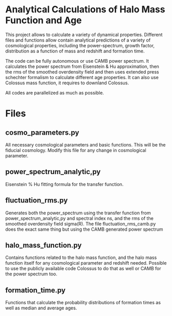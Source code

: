 # Analytical Calculations of Halo Mass Function and Age 
This project allows to calculate a variety of dynamical properties. Different files and functions allow contain 
analytical predictions of a variety of cosmological properties, including the power-spectrum, growth 
factor, distribution as a function of mass and redshift and formation time.
 
The code can be fully autonomous or use CAMB power spectrum. It calculates the power spectrum from Eisenstein & Hu approximation, 
then the rms of the smoothed overdensity field and then uses extended press schechter formalism to calculate different age properties. 
It can also use Colossus mass function, it requires to downland Colossus.

All codes are parallelized as much as possible.

# Files 
## cosmo_parameters.py 
All necessary cosmological parameters and basic functions. This will be the fiducial cosmology. 
Modify this file for any change in cosmological parameter. 

## power_spectrum_analytic,py 
Eisenstein % Hu fitting formula for the transfer function. 

## fluctuation_rms.py 
Generates both the power_spectrum using the transfer function from power_spectrum_analytic,py and spectral index ns, and the rms of the smoothed overdensity field sigma(R). 
The file fluctuation_rms_camb.py does the exact same thing but using the CAMB generated power spectrum 

## halo_mass_function.py 
Contains functions related to the halo mass function, and the halo mass function itself for any cosmological parameter and redshift needed. Possible to use the publicly available code Colossus to do that as well or CAMB for the power spectrum too. 

## formation_time.py 
Functions that calculate the probability distributions of formation times as well as median and average ages. 

